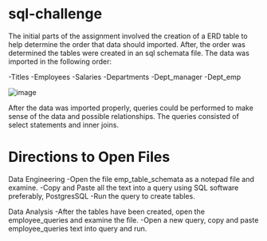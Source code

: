 # sql-challenge

The initial parts of the assignment involved the creation of a ERD table to 
help determine the order that data should imported. After, the order was 
determined the tables were created in an sql schemata file. 
The data was imported in the following order:

-Titles
-Employees
-Salaries
-Departments
-Dept_manager
-Dept_emp

![image](https://user-images.githubusercontent.com/80291594/133357174-d428c8e6-9b8c-4935-8bbc-ad1a638e6893.png)


After the data was imported properly, queries could be performed to make
sense of the data and possible relationships. The queries consisted of select 
statements and inner joins.

# Directions to Open Files

Data Engineering 
-Open the file emp_table_schemata as a notepad file and examine.
-Copy and Paste all the text into a query using SQL software preferably, PostgresSQL
-Run the query to create tables.

Data Analysis
-After the tables have been created, open the employee_queries and examine the file.
-Open a new query, copy and paste employee_queries text into query and run.


